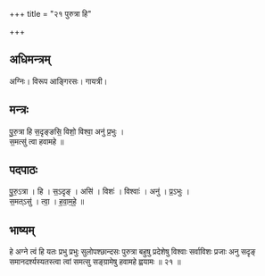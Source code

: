 +++
title = "२१ पुरुत्रा हि"

+++
## अधिमन्त्रम्
अग्निः। विरूप आङ्गिरसः। गायत्री।

## मन्त्रः
पु॒रु॒त्रा हि स॒दृङ्ङसि॒ विशो॒ विश्वा॒ अनु॑ प्र॒भुः ।  
स॒मत्सु॑ त्वा हवामहे ॥

## पदपाठः
पु॒रु॒ऽत्रा । हि । स॒ऽदृङ् । असि॑ । विशः॑ । विश्वाः॑ । अनु॑ । प्र॒ऽभुः ।  
स॒मत्ऽसु॑ । त्वा॒ । ह॒वा॒म॒हे॒ ॥

## भाष्यम्
हे अग्ने त्वं हि यतः प्रभु प्रभुः सुलोपश्छान्दसः पुरुत्रा बहुषु प्रदेशेषु विश्वाः सर्वाविशः प्रजाः अनु सदृङ् समानदर्श्यस्यतस्त्वा त्वां समत्सु सङ्ग्रामेषु हवामहे ह्वयामः ॥ २१ ॥